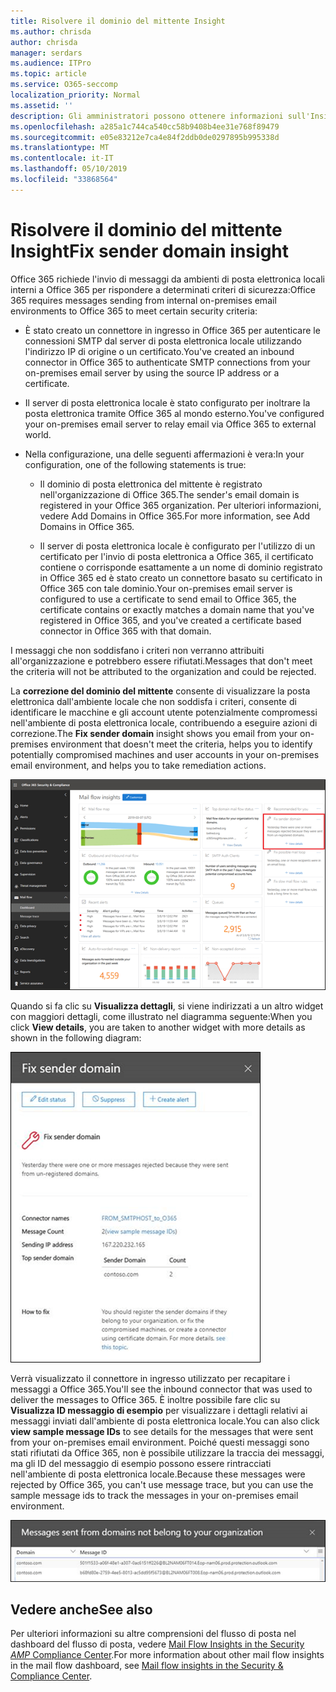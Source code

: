 ```yaml
---
title: Risolvere il dominio del mittente Insight
ms.author: chrisda
author: chrisda
manager: serdars
ms.audience: ITPro
ms.topic: article
ms.service: O365-seccomp
localization_priority: Normal
ms.assetid: ''
description: Gli amministratori possono ottenere informazioni sull'Insight del dominio del mittente Fix nel dashboard del flusso di posta nel centro sicurezza & Compliance.
ms.openlocfilehash: a285a1c744ca540cc58b9408b4ee31e768f89479
ms.sourcegitcommit: e05e83212e7ca4e84f2ddb0de0297895b995338d
ms.translationtype: MT
ms.contentlocale: it-IT
ms.lasthandoff: 05/10/2019
ms.locfileid: "33868564"
---
```

# <a name="fix-sender-domain-insight"></a><span data-ttu-id="fbe9a-103">Risolvere il dominio del mittente Insight</span><span class="sxs-lookup"><span data-stu-id="fbe9a-103">Fix sender domain insight</span></span>

<span data-ttu-id="fbe9a-104">Office 365 richiede l'invio di messaggi da ambienti di posta elettronica locali interni a Office 365 per rispondere a determinati criteri di sicurezza:</span><span class="sxs-lookup"><span data-stu-id="fbe9a-104">Office 365 requires messages sending from internal on-premises email environments to Office 365 to meet certain security criteria:</span></span>

- <span data-ttu-id="fbe9a-105">È stato creato un connettore in ingresso in Office 365 per autenticare le connessioni SMTP dal server di posta elettronica locale utilizzando l'indirizzo IP di origine o un certificato.</span><span class="sxs-lookup"><span data-stu-id="fbe9a-105">You've created an inbound connector in Office 365 to authenticate SMTP connections from your on-premises email server by using the source IP address or a certificate.</span></span>

- <span data-ttu-id="fbe9a-106">Il server di posta elettronica locale è stato configurato per inoltrare la posta elettronica tramite Office 365 al mondo esterno.</span><span class="sxs-lookup"><span data-stu-id="fbe9a-106">You've configured your on-premises email server to relay email via Office 365 to external world.</span></span>

- <span data-ttu-id="fbe9a-107">Nella configurazione, una delle seguenti affermazioni è vera:</span><span class="sxs-lookup"><span data-stu-id="fbe9a-107">In your configuration, one of the following statements is true:</span></span>

  - <span data-ttu-id="fbe9a-108">Il dominio di posta elettronica del mittente è registrato nell'organizzazione di Office 365.</span><span class="sxs-lookup"><span data-stu-id="fbe9a-108">The sender's email domain is registered in your Office 365 organization.</span></span> <span data-ttu-id="fbe9a-109">Per ulteriori informazioni, vedere Add Domains in Office 365.</span><span class="sxs-lookup"><span data-stu-id="fbe9a-109">For more information, see Add Domains in Office 365.</span></span>

  - <span data-ttu-id="fbe9a-110">Il server di posta elettronica locale è configurato per l'utilizzo di un certificato per l'invio di posta elettronica a Office 365, il certificato contiene o corrisponde esattamente a un nome di dominio registrato in Office 365 ed è stato creato un connettore basato su certificato in Office 365 con tale dominio.</span><span class="sxs-lookup"><span data-stu-id="fbe9a-110">Your on-premises email server is configured to use a certificate to send email to Office 365, the certificate contains or exactly matches a domain name that you've registered in Office 365, and you've created a certificate based connector in Office 365 with that domain.</span></span> 

<span data-ttu-id="fbe9a-111">I messaggi che non soddisfano i criteri non verranno attribuiti all'organizzazione e potrebbero essere rifiutati.</span><span class="sxs-lookup"><span data-stu-id="fbe9a-111">Messages that don't meet the criteria will not be attributed to the organization and could be rejected.</span></span>

<span data-ttu-id="fbe9a-112">La **correzione del dominio del mittente** consente di visualizzare la posta elettronica dall'ambiente locale che non soddisfa i criteri, consente di identificare le macchine e gli account utente potenzialmente compromessi nell'ambiente di posta elettronica locale, contribuendo a eseguire azioni di correzione.</span><span class="sxs-lookup"><span data-stu-id="fbe9a-112">The **Fix sender domain** insight shows you email from your on-premises environment that doesn't meet the criteria, helps you to identify potentially compromised machines and user accounts in your on-premises email environment, and helps you to take remediation actions.</span></span>

![L'Insight del dominio del mittente Fix nel dashboard del flusso di posta nel centro sicurezza & Compliance](media/sender-domain-insight-selected.png)

<span data-ttu-id="fbe9a-114">Quando si fa clic su **Visualizza dettagli**, si viene indirizzati a un altro widget con maggiori dettagli, come illustrato nel diagramma seguente:</span><span class="sxs-lookup"><span data-stu-id="fbe9a-114">When you click **View details**, you are taken to another widget with more details as shown in the following diagram:</span></span>

![Il widget dettagli nell'Insight del dominio del mittente FIX](media/sender-domain-view-details.png)

<span data-ttu-id="fbe9a-116">Verrà visualizzato il connettore in ingresso utilizzato per recapitare i messaggi a Office 365.</span><span class="sxs-lookup"><span data-stu-id="fbe9a-116">You'll see the inbound connector that was used to deliver the messages to Office 365.</span></span> <span data-ttu-id="fbe9a-117">È inoltre possibile fare clic su **Visualizza ID messaggio di esempio** per visualizzare i dettagli relativi ai messaggi inviati dall'ambiente di posta elettronica locale.</span><span class="sxs-lookup"><span data-stu-id="fbe9a-117">You can also click **view sample message IDs** to see details for the messages that were sent from your on-premises email environment.</span></span> <span data-ttu-id="fbe9a-118">Poiché questi messaggi sono stati rifiutati da Office 365, non è possibile utilizzare la traccia dei messaggi, ma gli ID del messaggio di esempio possono essere rintracciati nell'ambiente di posta elettronica locale.</span><span class="sxs-lookup"><span data-stu-id="fbe9a-118">Because these messages were rejected by Office 365, you can't use message trace, but you can use the sample message ids to track the messages in your on-premises email environment.</span></span>

![Visualizzare gli ID dei messaggi di esempio nell'Insight del dominio del mittente FIX](media/sender-domain-view-sample-message-ids.png)

## <a name="see-also"></a><span data-ttu-id="fbe9a-120">Vedere anche</span><span class="sxs-lookup"><span data-stu-id="fbe9a-120">See also</span></span>

<span data-ttu-id="fbe9a-121">Per ulteriori informazioni su altre comprensioni del flusso di posta nel dashboard del flusso di posta, vedere [Mail Flow Insights in the Security _AMP_ Compliance Center](mail-flow-insights-v2.md).</span><span class="sxs-lookup"><span data-stu-id="fbe9a-121">For more information about other mail flow insights in the mail flow dashboard, see [Mail flow insights in the Security & Compliance Center](mail-flow-insights-v2.md).</span></span>

